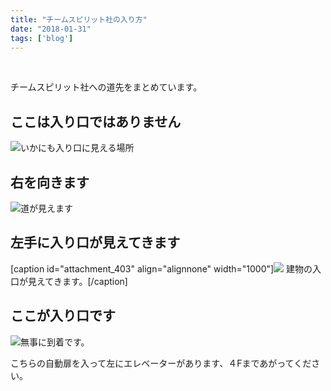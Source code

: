 ```yaml
---
title: "チームスピリット社の入り方"
date: "2018-01-31"
tags: ['blog']
---
```


 

チームスピリット社への道先をまとめています。

## ここは入り口ではありません

![いかにも入り口に見える場所](/assets/images/2018/01/IMG_20180131_160341.jpg)

## 右を向きます

![道が見えます](/assets/images/2018/01/IMG_20180131_160351.jpg)

## 左手に入り口が見えてきます

\[caption id="attachment\_403" align="alignnone" width="1000"\]![](/assets/images/2018/01/IMG_20180131_160411.jpg) 建物の入口が見えてきます。\[/caption\]

## ここが入り口です

![無事に到着です。](/assets/images/2018/01/IMG_20180131_160420.jpg)

こちらの自動扉を入って左にエレベーターがあります、４Fまであがってください。
